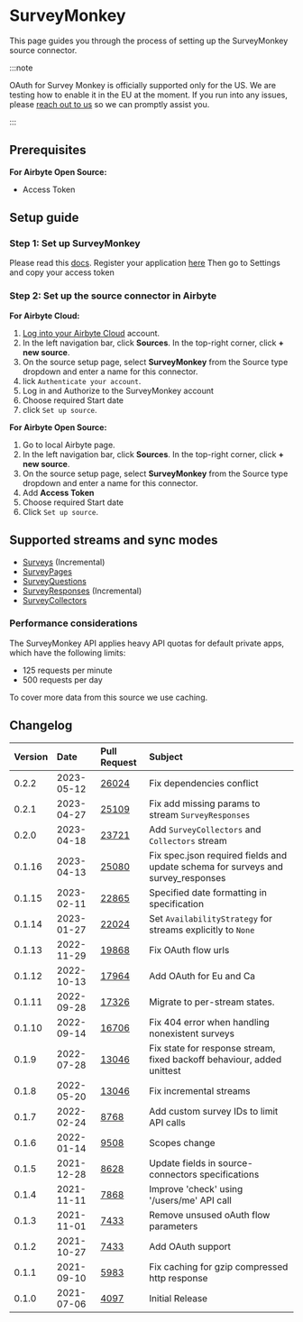 # SurveyMonkey

This page guides you through the process of setting up the SurveyMonkey source connector.

:::note

OAuth for Survey Monkey is officially supported only for the US. We are testing how to enable it in the EU at the moment. If you run into any issues, please [reach out to us](mailto:product@airbyte.io) so we can promptly assist you.

:::

<!-- env:oss -->
## Prerequisites

**For Airbyte Open Source:**

* Access Token
<!-- /env:oss -->

## Setup guide
### Step 1: Set up SurveyMonkey
Please read this [docs](https://developer.surveymonkey.com/api/v3/#getting-started). Register your application [here](https://developer.surveymonkey.com/apps/) Then go to Settings and copy your access token

### Step 2: Set up the source connector in Airbyte

<!-- env:cloud -->
**For Airbyte Cloud:**

1. [Log into your Airbyte Cloud](https://cloud.airbyte.com/workspaces) account.
2. In the left navigation bar, click **Sources**. In the top-right corner, click **+ new source**.
3. On the source setup page, select **SurveyMonkey** from the Source type dropdown and enter a name for this connector.
4. lick `Authenticate your account`.
5. Log in and Authorize to the SurveyMonkey account
6. Choose required Start date
7. click `Set up source`.
<!-- /env:cloud -->

<!-- env:oss -->
**For Airbyte Open Source:**

1. Go to local Airbyte page.
2. In the left navigation bar, click **Sources**. In the top-right corner, click **+ new source**.
3. On the source setup page, select **SurveyMonkey** from the Source type dropdown and enter a name for this connector.
4. Add **Access Token**
5. Choose required Start date
6. Click `Set up source`.
<!-- /env:oss -->

## Supported streams and sync modes

* [Surveys](https://developer.surveymonkey.com/api/v3/#surveys) \(Incremental\)
* [SurveyPages](https://developer.surveymonkey.com/api/v3/#surveys-id-pages)
* [SurveyQuestions](https://developer.surveymonkey.com/api/v3/#surveys-id-pages-id-questions)
* [SurveyResponses](https://developer.surveymonkey.com/api/v3/#survey-responses) \(Incremental\)
* [SurveyCollectors](https://developer.surveymonkey.com/api/v3/#api-endpoints-get-surveys-id-collectors)

### Performance considerations

The SurveyMonkey API applies heavy API quotas for default private apps, which have the following limits:

* 125 requests per minute
* 500 requests per day

To cover more data from this source we use caching.

## Changelog

| Version | Date       | Pull Request                                             | Subject                                                                          |
|:--------|:-----------|:---------------------------------------------------------|:---------------------------------------------------------------------------------|
| 0.2.2   | 2023-05-12 | [26024](https://github.com/airbytehq/airbyte/pull/26024) | Fix dependencies conflict                                                        |
| 0.2.1   | 2023-04-27 | [25109](https://github.com/airbytehq/airbyte/pull/25109) | Fix add missing params to stream `SurveyResponses`                               |
| 0.2.0   | 2023-04-18 | [23721](https://github.com/airbytehq/airbyte/pull/23721) | Add `SurveyCollectors` and `Collectors` stream                                   |
| 0.1.16  | 2023-04-13 | [25080](https://github.com/airbytehq/airbyte/pull/25080) | Fix spec.json required fields and update schema for surveys and survey_responses |
| 0.1.15  | 2023-02-11 | [22865](https://github.com/airbytehq/airbyte/pull/22865) | Specified date formatting in specification                                       |
| 0.1.14  | 2023-01-27 | [22024](https://github.com/airbytehq/airbyte/pull/22024) | Set `AvailabilityStrategy` for streams explicitly to `None`                      |
| 0.1.13  | 2022-11-29 | [19868](https://github.com/airbytehq/airbyte/pull/19868) | Fix OAuth flow urls                                                              |
| 0.1.12  | 2022-10-13 | [17964](https://github.com/airbytehq/airbyte/pull/17964) | Add OAuth for Eu and Ca                                                          |
| 0.1.11  | 2022-09-28 | [17326](https://github.com/airbytehq/airbyte/pull/17326) | Migrate to per-stream states.                                                    |
| 0.1.10  | 2022-09-14 | [16706](https://github.com/airbytehq/airbyte/pull/16706) | Fix 404 error when handling nonexistent surveys                                  |
| 0.1.9   | 2022-07-28 | [13046](https://github.com/airbytehq/airbyte/pull/14998) | Fix state for response stream, fixed backoff behaviour, added unittest           |
| 0.1.8   | 2022-05-20 | [13046](https://github.com/airbytehq/airbyte/pull/13046) | Fix incremental streams                                                          |
| 0.1.7   | 2022-02-24 | [8768](https://github.com/airbytehq/airbyte/pull/8768)   | Add custom survey IDs to limit API calls                                         |
| 0.1.6   | 2022-01-14 | [9508](https://github.com/airbytehq/airbyte/pull/9508)   | Scopes change                                                                    |
| 0.1.5   | 2021-12-28 | [8628](https://github.com/airbytehq/airbyte/pull/8628)   | Update fields in source-connectors specifications                                |
| 0.1.4   | 2021-11-11 | [7868](https://github.com/airbytehq/airbyte/pull/7868)   | Improve 'check' using '/users/me' API call                                       |
| 0.1.3   | 2021-11-01 | [7433](https://github.com/airbytehq/airbyte/pull/7433)   | Remove unsused oAuth flow parameters                                             |
| 0.1.2   | 2021-10-27 | [7433](https://github.com/airbytehq/airbyte/pull/7433)   | Add OAuth support                                                                |
| 0.1.1   | 2021-09-10 | [5983](https://github.com/airbytehq/airbyte/pull/5983)   | Fix caching for gzip compressed http response                                    |
| 0.1.0   | 2021-07-06 | [4097](https://github.com/airbytehq/airbyte/pull/4097)   | Initial Release                                                                  |
